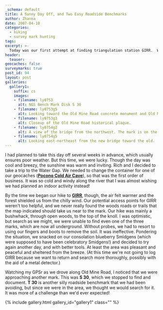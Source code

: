 ```yaml
---
_schema: default
title: A Sunny Day Off, and Two Easy Roadside Benchmarks
author: Zhanna
date: 2007-04-10
categories:
  - hiking
  - survey mark hunting
tags:
excerpt: >- 
  Today was our first attempt at finding triangulation station GIRR.  We'll have to go back.  We did find two elevation marks, S 30 and T 30. 
header:
  teaser:
geocaches: false
surveymarks: true
post_id: 94
layout: post     
galleries:
  gallery1:
    suffix: cs
    images: 
    - filename: ly0753
      alt: NGS Bench Mark Disk S 30 
    - filename: ly0753g5
      alt: Looking toward the Old Mine Road concrete monument and Old Mine Road.  
    - filename: ly0753g3
      alt: Closeup of the Old Mine Road historical plaque.    
    - filename: ly0754g2
      alt: A view of the bridge from the northwest. The mark is on the near right corner. An orange control point is in the foreground.
    - filename: ly0754g5
      alt: Looking east-northeast from the new bridge toward the old.                                
---
```


I had planned to take this day off several weeks in advance, which usually ensures poor weather.  But this time, we were lucky.  Though the day was cool and breezy, the sunshine was warm and inviting.  Rich and I decided to take a trip to the Water Gap.  We needed to change the container for one of our geocaches (**[Pocono Cold Air Cave](https://www.geocaching.com/geocache/GC9173)**), so that was the first order of business.  It was so cold and windy along the river that I was almost wishing we had planned an indoor activity instead!

By the time we began our hike to **[GIRR](https://www.ngs.noaa.gov/cgi-bin/ds_mark.prl?PidBox=ly2633)**, though, the air felt warmer and the forest shielded us from the chilly wind.  Our potential access points for GIRR weren't too helpful, and we never really found the woods roads or trails that the map indicated should take us near to the mark.  Our hike was mainly a bushwhack, through open woods, to the top of the knoll.  I was optimistic, but search as we might, we were unable to find even one of the three marks, which are now all underground.  Without probes, we had to resort to using our fingers and boots to remove the soil.  It was ineffective.  Pondering the situation, we snacked on our consolation blueberry Smidgens (which were supposed to have been celebratory Smidgens!) and decided to try again another day, and with better tools.  At least the area was pleasant and peaceful and sheltered from the breeze.  (At this time we're not going to log GIRR because we want to return and search more thoroughly, possibly with the aid of a metal detector.)

Watching my GPSr as we drove along Old Mine Road, I noticed that we were approaching another mark.  This was **S 30**, which we stopped to find and document.  **T 30** is another silly roadside benchmark that we had been avoiding, but since we were in the area, we thought we would search for it.  It was more of a challenge than we'd ever expected!

{% include gallery.html gallery_id="gallery1" class="" %}